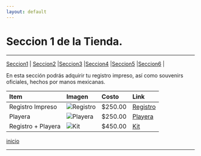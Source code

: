 ```yaml
---
layout: default
---
```


# Seccion 1 de la Tienda.
***
[Seccion1](https://www.google.com) | [Seccion2](https://www.google.com) |[Seccion3](https://www.google.com) |[Seccion4](https://www.google.com) |[Seccion5](https://www.google.com) |[Seccion6](https://www.google.com) |

En esta sección podrás adquirir tu registro impreso, así como souvenirs oficiales, hechos por manos mexicanas.

| Item| Imagen| Costo| Link|
|:-------------|:------------------|:------|:----|
| Registro Impreso| ![Registro](https://http2.mlstatic.com/D_NQ_NP_678250-MLM40208342119_122019-O.jpg)| $250.00| [Registro](https://www.google.com)|
| Playera | ![Playera](https://images.rappi.com.mx/products/981674169-1623086696415.jpg?d=240x240)| $250.00| [Playera](https://www.google.com)|
| Registro + Playera | ![Kit](https://pbs.twimg.com/profile_images/3406596174/039381fd4130b410b79e076a1375a42f.jpeg) | $450.00|[Kit](https://www.google.com)|

[inicio](./)

***
